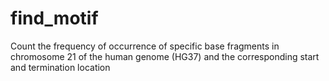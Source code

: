 # find_motif
Count the frequency of occurrence of specific base fragments in chromosome 21 of the human genome (HG37) and the corresponding start and termination location
